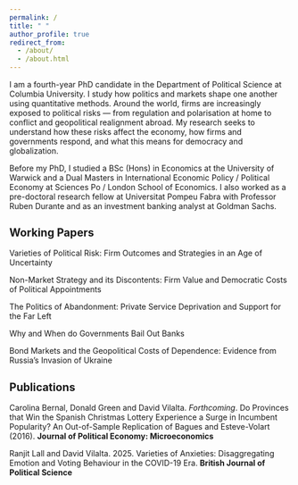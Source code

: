 ```yaml
---
permalink: /
title: " "
author_profile: true
redirect_from: 
  - /about/
  - /about.html
---
```


<style>
html { font-size: 15px; }        /* default is 16px */
h1 { font-size: 1.6rem; }
h2 { font-size: 1.3rem; }
</style>

I am a fourth-year PhD candidate in the Department of Political Science at Columbia University. I study how politics and markets shape one another using quantitative methods. Around the world, firms are increasingly exposed to political risks — from regulation and polarisation at home to conflict and geopolitical realignment abroad. My research seeks to understand how these risks affect the economy, how firms and governments respond, and what this means for democracy and globalization.

Before my PhD, I studied a BSc (Hons) in Economics at the University of Warwick and a Dual Masters in International Economic Policy / Political Economy at Sciences Po / London School of Economics. I also worked as a pre-doctoral research fellow at Universitat Pompeu Fabra with Professor Ruben Durante and as an investment banking analyst at Goldman Sachs.

## Working Papers

Varieties of Political Risk: Firm Outcomes and Strategies in an Age of Uncertainty

Non-Market Strategy and its Discontents: Firm Value and Democratic Costs of Political Appointments

The Politics of Abandonment: Private Service Deprivation and Support for the Far Left

Why and When do Governments Bail Out Banks

Bond Markets and the Geopolitical Costs of Dependence: Evidence from Russia’s Invasion of Ukraine

## Publications

Carolina Bernal, Donald Green and David Vilalta. _Forthcoming_. Do Provinces that Win the Spanish Christmas Lottery Experience a Surge in Incumbent Popularity? An Out-of-Sample Replication of Bagues and Esteve-Volart (2016). **Journal of Political Economy: Microeconomics**

Ranjit Lall and David Vilalta. 2025. Varieties of Anxieties: Disaggregating Emotion and Voting Behaviour in the COVID-19 Era. **British Journal of Political Science**

